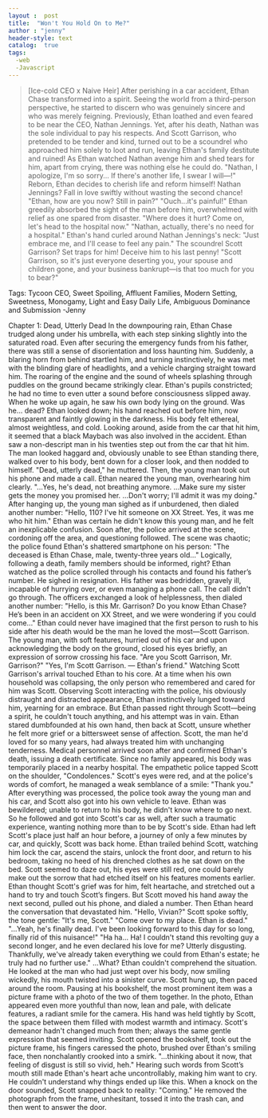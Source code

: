 ```yaml
---
layout :  post
title:  "Won't You Hold On to Me?"
author : "jenny"
header-style: text
catalog:  true
tags:
  -web
  -Javascript
---
```

>[Ice-cold CEO x Naive Heir]
After perishing in a car accident, Ethan Chase transformed into a spirit. Seeing the world from a third-person perspective, he started to discern who was genuinely sincere and who was merely feigning.
Previously, Ethan loathed and even feared to be near the CEO, Nathan Jennings. Yet, after his death, Nathan was the sole individual to pay his respects.
And Scott Garrison, who pretended to be tender and kind, turned out to be a scoundrel who approached him solely to loot and run, leaving Ethan's family destitute and ruined!
As Ethan watched Nathan avenge him and shed tears for him, apart from crying, there was nothing else he could do.
"Nathan, I apologize, I'm so sorry... If there's another life, I swear I will—!"
Reborn, Ethan decides to cherish life and reform himself!
Nathan Jennings? Fall in love swiftly without wasting the second chance!
"Ethan, how are you now? Still in pain?"
"Ouch...it's painful!" Ethan greedily absorbed the sight of the man before him, overwhelmed with relief as one spared from disaster.
"Where does it hurt? Come on, let's head to the hospital now."
"Nathan, actually, there's no need for a hospital." Ethan's hand curled around Nathan Jennings's neck: "Just embrace me, and I'll cease to feel any pain."
The scoundrel Scott Garrison? Set traps for him! Deceive him to his last penny!
"Scott Garrison, so it's just everyone deserting you, your spouse and children gone, and your business bankrupt—is that too much for you to bear?"

Tags: Tycoon CEO, Sweet Spoiling, Affluent Families, Modern Setting, Sweetness, Monogamy, Light and Easy Daily Life, Ambiguous Dominance and Submission  -Jenny


Chapter 1: Dead, Utterly Dead
In the downpouring rain, Ethan Chase trudged along under his umbrella, with each step sinking slightly into the saturated road.
Even after securing the emergency funds from his father, there was still a sense of disorientation and loss haunting him.
Suddenly, a blaring horn from behind startled him, and turning instinctively, he was met with the blinding glare of headlights, and a vehicle charging straight toward him.
The roaring of the engine and the sound of wheels splashing through puddles on the ground became strikingly clear. Ethan's pupils constricted; he had no time to even utter a sound before consciousness slipped away.
When he woke up again, he saw his own body lying on the ground.
Was he... dead?
Ethan looked down; his hand reached out before him, now transparent and faintly glowing in the darkness. His body felt ethereal, almost weightless, and cold.
Looking around, aside from the car that hit him, it seemed that a black Maybach was also involved in the accident.
Ethan saw a non-descript man in his twenties step out from the car that hit him. The man looked haggard and, obviously unable to see Ethan standing there, walked over to his body, bent down for a closer look, and then nodded to himself.
"Dead, utterly dead," he muttered.
Then, the young man took out his phone and made a call. Ethan neared the young man, overhearing him clearly.
"...Yes, he's dead, not breathing anymore. ...Make sure my sister gets the money you promised her. ...Don't worry; I'll admit it was my doing."
After hanging up, the young man sighed as if unburdened, then dialed another number: "Hello, 110? I've hit someone on XX Street. Yes, it was me who hit him."
Ethan was certain he didn't know this young man, and he felt an inexplicable confusion. Soon after, the police arrived at the scene, cordoning off the area, and questioning followed.
The scene was chaotic; the police found Ethan's shattered smartphone on his person: "The deceased is Ethan Chase, male, twenty-three years old..."
Logically, following a death, family members should be informed, right?
Ethan watched as the police scrolled through his contacts and found his father’s number. He sighed in resignation.
His father was bedridden, gravely ill, incapable of hurrying over, or even managing a phone call.
The call didn't go through. The officers exchanged a look of helplessness, then dialed another number: "Hello, is this Mr. Garrison? Do you know Ethan Chase? He’s been in an accident on XX Street, and we were wondering if you could come..."
Ethan could never have imagined that the first person to rush to his side after his death would be the man he loved the most—Scott Garrison.
The young man, with soft features, hurried out of his car and upon acknowledging the body on the ground, closed his eyes briefly, an expression of sorrow crossing his face.
"Are you Scott Garrison, Mr. Garrison?"
"Yes, I'm Scott Garrison. — Ethan's friend."
Watching Scott Garrison's arrival touched Ethan to his core. At a time when his own household was collapsing, the only person who remembered and cared for him was Scott.
Observing Scott interacting with the police, his obviously distraught and distracted appearance, Ethan instinctively lunged toward him, yearning for an embrace.
But Ethan passed right through Scott—being a spirit, he couldn't touch anything, and his attempt was in vain.
Ethan stared dumbfounded at his own hand, then back at Scott, unsure whether he felt more grief or a bittersweet sense of affection.
Scott, the man he'd loved for so many years, had always treated him with unchanging tenderness.
Medical personnel arrived soon after and confirmed Ethan's death, issuing a death certificate. Since no family appeared, his body was temporarily placed in a nearby hospital.
The empathetic police tapped Scott on the shoulder, "Condolences."
Scott's eyes were red, and at the police's words of comfort, he managed a weak semblance of a smile: "Thank you."
After everything was processed, the police took away the young man and his car, and Scott also got into his own vehicle to leave.
Ethan was bewildered; unable to return to his body, he didn't know where to go next.
So he followed and got into Scott's car as well, after such a traumatic experience, wanting nothing more than to be by Scott's side.
Ethan had left Scott's place just half an hour before, a journey of only a few minutes by car, and quickly, Scott was back home.
Ethan trailed behind Scott, watching him lock the car, ascend the stairs, unlock the front door, and return to his bedroom, taking no heed of his drenched clothes as he sat down on the bed.
Scott seemed to daze out, his eyes were still red, one could barely make out the sorrow that had etched itself on his features moments earlier.
Ethan thought Scott's grief was for him, felt heartache, and stretched out a hand to try and touch Scott’s fingers. But Scott moved his hand away the next second, pulled out his phone, and dialed a number.
Then Ethan heard the conversation that devastated him.
"Hello, Vivian?" Scott spoke softly, the tone gentle: "It's me, Scott."
"Come over to my place. Ethan is dead."
"...Yeah, he's finally dead. I've been looking forward to this day for so long, finally rid of this nuisance!"
"Ha ha... Ha! I couldn't stand this revolting guy a second longer, and he even declared his love for me? Utterly disgusting. Thankfully, we've already taken everything we could from Ethan's estate; he truly had no further use."
...What?
Ethan couldn't comprehend the situation. He looked at the man who had just wept over his body, now smiling wickedly, his mouth twisted into a sinister curve.
Scott hung up, then paced around the room.
Pausing at his bookshelf, the most prominent item was a picture frame with a photo of the two of them together.
In the photo, Ethan appeared even more youthful than now, lean and pale, with delicate features, a radiant smile for the camera.
His hand was held tightly by Scott, the space between them filled with modest warmth and intimacy. Scott's demeanor hadn't changed much from then; always the same gentle expression that seemed inviting.
Scott opened the bookshelf, took out the picture frame, his fingers caressed the photo, brushed over Ethan's smiling face, then nonchalantly crooked into a smirk.
"...thinking about it now, that feeling of disgust is still so vivid, heh."
Hearing such words from Scott’s mouth still made Ethan's heart ache uncontrollably, making him want to cry.
He couldn't understand why things ended up like this.
When a knock on the door sounded, Scott snapped back to reality: "Coming."
He removed the photograph from the frame, unhesitant, tossed it into the trash can, and then went to answer the door.
